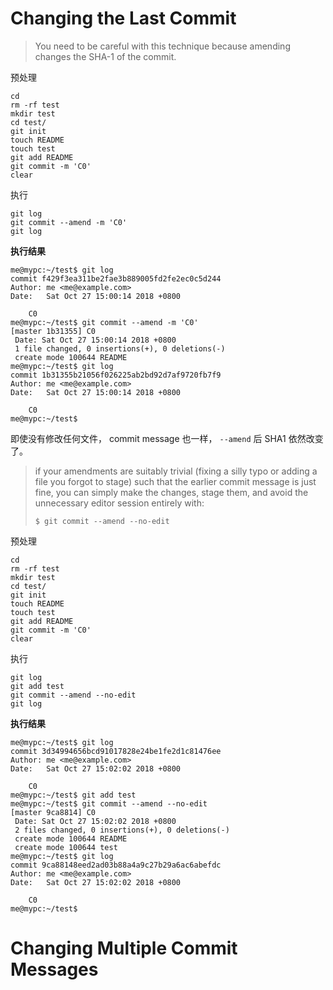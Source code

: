 # Changing the Last Commit
> You need to be careful with this technique because amending changes the SHA-1 of the commit.

预处理

    cd
    rm -rf test
    mkdir test
    cd test/
    git init
    touch README
    touch test
    git add README
    git commit -m 'C0'
    clear

执行

    git log
    git commit --amend -m 'C0'
    git log

**执行结果**

    me@mypc:~/test$ git log
    commit f429f3ea311be2fae3b889005fd2fe2ec0c5d244
    Author: me <me@example.com>
    Date:   Sat Oct 27 15:00:14 2018 +0800

        C0
    me@mypc:~/test$ git commit --amend -m 'C0'
    [master 1b31355] C0
     Date: Sat Oct 27 15:00:14 2018 +0800
     1 file changed, 0 insertions(+), 0 deletions(-)
     create mode 100644 README
    me@mypc:~/test$ git log
    commit 1b31355b21056f026225ab2bd92d7af9720fb7f9
    Author: me <me@example.com>
    Date:   Sat Oct 27 15:00:14 2018 +0800

        C0
    me@mypc:~/test$ 

即使没有修改任何文件， commit message 也一样， `--amend` 后 SHA1 依然改变了。

> if your amendments are suitably trivial (fixing a silly typo or adding a file you forgot to stage) such that the earlier commit message is just fine, you can simply make the changes, stage them, and avoid the unnecessary editor session entirely with:
> 
>     $ git commit --amend --no-edit


预处理

    cd
    rm -rf test
    mkdir test
    cd test/
    git init
    touch README
    touch test
    git add README
    git commit -m 'C0'
    clear

执行

    git log
    git add test
    git commit --amend --no-edit
    git log

**执行结果**

    me@mypc:~/test$ git log
    commit 3d34994656bcd91017828e24be1fe2d1c81476ee
    Author: me <me@example.com>
    Date:   Sat Oct 27 15:02:02 2018 +0800

        C0
    me@mypc:~/test$ git add test
    me@mypc:~/test$ git commit --amend --no-edit
    [master 9ca8814] C0
     Date: Sat Oct 27 15:02:02 2018 +0800
     2 files changed, 0 insertions(+), 0 deletions(-)
     create mode 100644 README
     create mode 100644 test
    me@mypc:~/test$ git log
    commit 9ca88148eed2ad03b88a4a9c27b29a6ac6abefdc
    Author: me <me@example.com>
    Date:   Sat Oct 27 15:02:02 2018 +0800

        C0
    me@mypc:~/test$ 


# Changing Multiple Commit Messages

